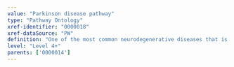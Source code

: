 ```yaml
---
value: "Parkinson disease pathway"
type: "Pathway Ontology"
xref-identifier: "0000018"
xref-dataSource: "PW"
definition: "One of the most common neurodegenerative diseases that is characterized by the loss of dopaminergic neurons in the substantia nigra and the presence of cytoplasmic inclusions called Lewy bodies in surrounding neurons. Several pathways are thought to be deregulated; for instance, imbalance of iron homeostasis is believed to contribute to the pathogenesis of the condition."
level: "Level 4+"
parents: ['0000014']
---
```

